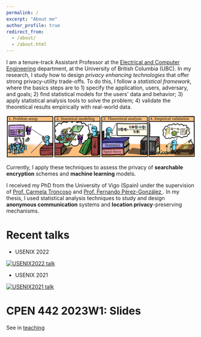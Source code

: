 ```yaml
---
permalink: /
excerpt: "About me"
author_profile: true
redirect_from:
  - /about/
  - /about.html
---
```


I am a tenure-track Assistant Professor at the [Electrical and Computer Engineering](https://ece.ubc.ca/) department, at the University of British Columbia (UBC).
In my research, I study how to design *privacy enhancing technologies* that offer strong privacy-utility trade-offs.
To do this, I follow a *statistical framework*, where the basics steps are to 1) specify the application, users, adversary, and goals; 2) find statistical models for the users' data and behavior; 3) apply statistical analysis tools to solve the problem; 4) validate the theoretical results empirically with real-world data.

![statistical](/assets/images/statistical.png)

Currently, I apply these techniques to assess the privacy of **searchable encryption** schemes and **machine learning** models.

I received my PhD from the University of Vigo (Spain) under the supervision of [Prof. Carmela Troncoso](http://carmelatroncoso.com/) and [Prof. Fernando Pérez-González ](http://gpsc.uvigo.es/fernando-perez-gonzalez). 
In my thesis, I used statistical analysis techniques to study and design **anonymous communication** systems and **location privacy**-preserving mechanisms.


# Recent talks
* USENIX 2022

[![USENIX2022 talk](https://img.youtube.com/vi/IqzH4PDTaBk/mqdefault.jpg)](https://www.youtube.com/watch?v=IqzH4PDTaBk)

* USENIX 2021

[![USENIX2021 talk](https://img.youtube.com/vi/eDjv9lAoB6Q/mqdefault.jpg)](https://www.youtube.com/watch?v=eDjv9lAoB6Q)


# CPEN 442 2023W1: Slides
See in [teaching](/teaching/2023-w1-cpen442)